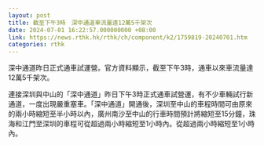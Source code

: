 ```yaml
---
layout: post
title: 截至下午3時　深中通道車流量達12萬5千架次
date: 2024-07-01 16:22:57.000000000 +08:00
link: https://news.rthk.hk/rthk/ch/component/k2/1759819-20240701.htm
categories: rthk
---
```


深中通道昨日正式通車試運營。官方資料顯示，截至下午3時，通車以來車流量達12萬5千架次。

連接深圳與中山的「深中通道」昨日下午3時正式通車試營運，有不少車輛試行新通道，一度出現嚴重塞車。「深中通道」開通後，深圳至中山的車程時間可由原來的兩小時縮短至半小時以內，廣州南沙至中山的行車時間預計將縮短至15分鐘，珠海和江門至深圳的車程可從超過兩小時縮短至1小時內。從超過兩小時縮短至1小時內。
